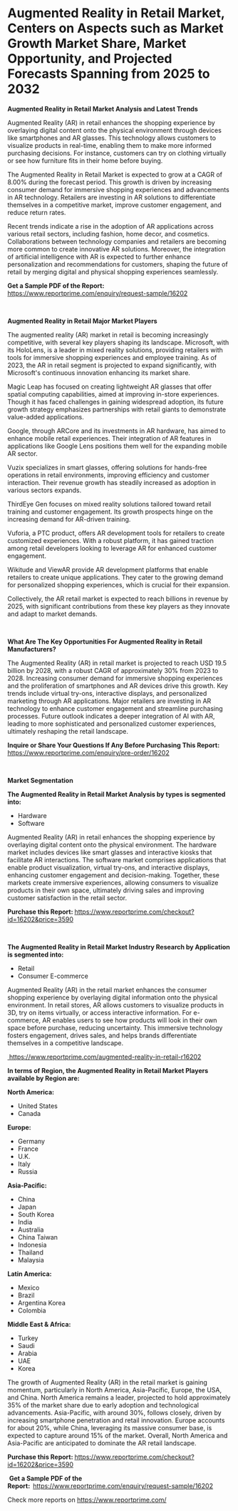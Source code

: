 <p><h1>Augmented Reality in Retail Market, Centers on Aspects such as Market Growth Market Share, Market Opportunity, and Projected Forecasts Spanning from 2025 to 2032</h1></p><p><strong>Augmented Reality in Retail Market Analysis and Latest Trends</strong></p>
<p><p>Augmented Reality (AR) in retail enhances the shopping experience by overlaying digital content onto the physical environment through devices like smartphones and AR glasses. This technology allows customers to visualize products in real-time, enabling them to make more informed purchasing decisions. For instance, customers can try on clothing virtually or see how furniture fits in their home before buying.</p><p>The Augmented Reality in Retail Market is expected to grow at a CAGR of 8.00% during the forecast period. This growth is driven by increasing consumer demand for immersive shopping experiences and advancements in AR technology. Retailers are investing in AR solutions to differentiate themselves in a competitive market, improve customer engagement, and reduce return rates.</p><p>Recent trends indicate a rise in the adoption of AR applications across various retail sectors, including fashion, home decor, and cosmetics. Collaborations between technology companies and retailers are becoming more common to create innovative AR solutions. Moreover, the integration of artificial intelligence with AR is expected to further enhance personalization and recommendations for customers, shaping the future of retail by merging digital and physical shopping experiences seamlessly.</p></p>
<p><strong>Get a Sample PDF of the Report:&nbsp;</strong> <a href="https://www.reportprime.com/enquiry/request-sample/16202?utm_campaign=2760&utm_medium=2&utm_source=Github&utm_content=ia&utm_term=20032025&utm_id=augmented-reality-in-retail">https://www.reportprime.com/enquiry/request-sample/16202</a></p>
<p>&nbsp;</p>
<p><strong>Augmented Reality in Retail Major Market Players</strong></p>
<p><p>The augmented reality (AR) market in retail is becoming increasingly competitive, with several key players shaping its landscape. Microsoft, with its HoloLens, is a leader in mixed reality solutions, providing retailers with tools for immersive shopping experiences and employee training. As of 2023, the AR in retail segment is projected to expand significantly, with Microsoft's continuous innovation enhancing its market share.</p><p>Magic Leap has focused on creating lightweight AR glasses that offer spatial computing capabilities, aimed at improving in-store experiences. Though it has faced challenges in gaining widespread adoption, its future growth strategy emphasizes partnerships with retail giants to demonstrate value-added applications.</p><p>Google, through ARCore and its investments in AR hardware, has aimed to enhance mobile retail experiences. Their integration of AR features in applications like Google Lens positions them well for the expanding mobile AR sector.</p><p>Vuzix specializes in smart glasses, offering solutions for hands-free operations in retail environments, improving efficiency and customer interaction. Their revenue growth has steadily increased as adoption in various sectors expands.</p><p>ThirdEye Gen focuses on mixed reality solutions tailored toward retail training and customer engagement. Its growth prospects hinge on the increasing demand for AR-driven training.</p><p>Vuforia, a PTC product, offers AR development tools for retailers to create customized experiences. With a robust platform, it has gained traction among retail developers looking to leverage AR for enhanced customer engagement.</p><p>Wikitude and ViewAR provide AR development platforms that enable retailers to create unique applications. They cater to the growing demand for personalized shopping experiences, which is crucial for their expansion.</p><p>Collectively, the AR retail market is expected to reach billions in revenue by 2025, with significant contributions from these key players as they innovate and adapt to market demands.</p></p>
<p>&nbsp;</p>
<p><strong>What Are The Key Opportunities For Augmented Reality in Retail Manufacturers?</strong></p>
<p><p>The Augmented Reality (AR) in retail market is projected to reach USD 19.5 billion by 2028, with a robust CAGR of approximately 30% from 2023 to 2028. Increasing consumer demand for immersive shopping experiences and the proliferation of smartphones and AR devices drive this growth. Key trends include virtual try-ons, interactive displays, and personalized marketing through AR applications. Major retailers are investing in AR technology to enhance customer engagement and streamline purchasing processes. Future outlook indicates a deeper integration of AI with AR, leading to more sophisticated and personalized customer experiences, ultimately reshaping the retail landscape.</p></p>
<p><strong>Inquire or Share Your Questions If Any Before Purchasing This Report:</strong> <a href="https://www.reportprime.com/enquiry/pre-order/16202?utm_campaign=2760&utm_medium=2&utm_source=Github&utm_content=ia&utm_term=20032025&utm_id=augmented-reality-in-retail">https://www.reportprime.com/enquiry/pre-order/16202</a></p>
<p>&nbsp;</p>
<p><strong>Market Segmentation</strong></p>
<p><strong>The Augmented Reality in Retail Market Analysis by types is segmented into:</strong></p>
<p><ul><li>Hardware</li><li>Software</li></ul></p>
<p><p>Augmented Reality (AR) in retail enhances the shopping experience by overlaying digital content onto the physical environment. The hardware market includes devices like smart glasses and interactive kiosks that facilitate AR interactions. The software market comprises applications that enable product visualization, virtual try-ons, and interactive displays, enhancing customer engagement and decision-making. Together, these markets create immersive experiences, allowing consumers to visualize products in their own space, ultimately driving sales and improving customer satisfaction in the retail sector.</p></p>
<p><strong>Purchase this Report:&nbsp;</strong><a href="https://www.reportprime.com/checkout?id=16202&price=3590&utm_campaign=2760&utm_medium=2&utm_source=Github&utm_content=ia&utm_term=20032025&utm_id=augmented-reality-in-retail">https://www.reportprime.com/checkout?id=16202&price=3590</a></p>
<p>&nbsp;</p>
<p><strong>The Augmented Reality in Retail Market Industry Research by Application is segmented into:</strong></p>
<p><ul><li>Retail</li><li>Consumer E-commerce</li></ul></p>
<p><p>Augmented Reality (AR) in the retail market enhances the consumer shopping experience by overlaying digital information onto the physical environment. In retail stores, AR allows customers to visualize products in 3D, try on items virtually, or access interactive information. For e-commerce, AR enables users to see how products will look in their own space before purchase, reducing uncertainty. This immersive technology fosters engagement, drives sales, and helps brands differentiate themselves in a competitive landscape.</p></p>
<p><a href="https://www.reportprime.com/augmented-reality-in-retail-r16202?utm_campaign=2760&utm_medium=2&utm_source=Github&utm_content=ia&utm_term=20032025&utm_id=augmented-reality-in-retail">&nbsp;https://www.reportprime.com/augmented-reality-in-retail-r16202</a></p>
<p><strong>In terms of Region, the Augmented Reality in Retail Market Players available by Region are:</strong></p>
<p>
    <p> <strong> North America: </strong>
        <ul>
            <li>United States</li>
            <li>Canada</li>
        </ul>
        </p> 
    <p> <strong> Europe: </strong>
        <ul>
            <li>Germany</li>
            <li>France</li>
            <li>U.K.</li>
            <li>Italy</li>
            <li>Russia</li>
        </ul>
        </p> 
    <p> <strong> Asia-Pacific: </strong>
        <ul>
            <li>China</li>
            <li>Japan</li>
            <li>South Korea</li>
            <li>India</li>
            <li>Australia</li>
            <li>China Taiwan</li>
            <li>Indonesia</li>
            <li>Thailand</li>
            <li>Malaysia</li>
        </ul>
        </p> 
    <p> <strong> Latin America: </strong>
        <ul>
            <li>Mexico</li>
            <li>Brazil</li>
            <li>Argentina Korea</li>
            <li>Colombia</li>
        </ul>
        </p> 
    <p> <strong> Middle East & Africa: </strong>
        <ul>
            <li>Turkey</li>
            <li>Saudi</li>
            <li>Arabia</li>
            <li>UAE</li>
            <li>Korea</li>
        </ul>
    </p>
    </p>
<p><p>The growth of Augmented Reality (AR) in the retail market is gaining momentum, particularly in North America, Asia-Pacific, Europe, the USA, and China. North America remains a leader, projected to hold approximately 35% of the market share due to early adoption and technological advancements. Asia-Pacific, with around 30%, follows closely, driven by increasing smartphone penetration and retail innovation. Europe accounts for about 20%, while China, leveraging its massive consumer base, is expected to capture around 15% of the market. Overall, North America and Asia-Pacific are anticipated to dominate the AR retail landscape.</p></p>
<p><strong>Purchase this Report: </strong><a href="https://www.reportprime.com/checkout?id=16202&price=3590&utm_campaign=2760&utm_medium=2&utm_source=Github&utm_content=ia&utm_term=20032025&utm_id=augmented-reality-in-retail">https://www.reportprime.com/checkout?id=16202&price=3590</a></p>
<p>&nbsp;<strong>Get a Sample PDF of the Report:&nbsp;&nbsp;</strong><a href="https://www.reportprime.com/enquiry/request-sample/16202?utm_campaign=2760&utm_medium=2&utm_source=Github&utm_content=ia&utm_term=20032025&utm_id=augmented-reality-in-retail">https://www.reportprime.com/enquiry/request-sample/16202</a></p>
<p><strong></strong></p>
<p>Check more reports on <a href="https://www.reportprime.com/?utm_campaign=2760&utm_medium=2&utm_source=Github&utm_content=ia&utm_term=20032025&utm_id=augmented-reality-in-retail">https://www.reportprime.com/</a></p>